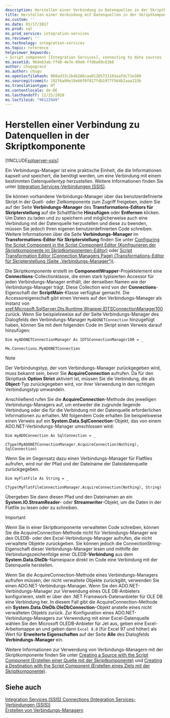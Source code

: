 ```yaml
---
description: Herstellen einer Verbindung zu Datenquellen in der Skriptkomponente
title: Herstellen einer Verbindung mit Datenquellen in der Skriptkomponente | Microsoft-Dokumentation
ms.custom: ''
ms.date: 03/17/2017
ms.prod: sql
ms.prod_service: integration-services
ms.reviewer: ''
ms.technology: integration-services
ms.topic: reference
helpviewer_keywords:
- Script component [Integration Services], connecting to data sources
ms.assetid: 96de63ab-ff48-4e7e-89e0-ffd6a89c63b6
author: chugugrace
ms.author: chugu
ms.openlocfilehash: 960ad33c2b4b166caa01205721101eafdc71e380
ms.sourcegitcommit: 192f6a99e19e66f0f817fdb1977f564b2aaa133b
ms.translationtype: HT
ms.contentlocale: de-DE
ms.lasthandoff: 11/25/2020
ms.locfileid: "96122949"
---
```

# <a name="connecting-to-data-sources-in-the-script-component"></a>Herstellen einer Verbindung zu Datenquellen in der Skriptkomponente

[!INCLUDE[sqlserver-ssis](../../../includes/applies-to-version/sqlserver-ssis.md)]


  Ein Verbindungs-Manager ist eine praktische Einheit, die die Informationen kapselt und speichert, die benötigt werden, um eine Verbindung mit einem bestimmten Datenquellentyp herzustellen. Weitere Informationen finden Sie unter [Integration Services-Verbindungen &#40;SSIS&#41;](../../../integration-services/connection-manager/integration-services-ssis-connections.md).  
  
 Sie können vorhandene Verbindungs-Manager über das benutzerdefinierte Skript in der Quell- oder Zielkomponente zum Zugriff freigeben, indem Sie auf der Seite **Verbindungs-Manager** des **Transformations-Editors für Skripterstellung** auf die Schaltfläche **Hinzufügen** oder **Entfernen** klicken. Um Daten zu laden und zu speichern und möglicherweise auch eine Verbindung mit der Datenquelle herzustellen und diese zu beenden, müssen Sie jedoch Ihren eigenen benutzerdefinierten Code schreiben. Weitere Informationen über die Seite **Verbindungs-Manager** im **Transformations-Editor für Skripterstellung** finden Sie unter [Configuring the Script Component in the Script Component Editor (Konfigurieren der Skriptkomponente im Skriptkomponenten-Editor)](../../../integration-services/extending-packages-scripting/data-flow-script-component/configuring-the-script-component-in-the-script-component-editor.md) oder [Script Transformation Editor (Connection Managers Page) (Transformations-Editor für Skripterstellung (Seite „Verbindungs-Manager“))](../../data-flow/transformations/script-component.md).  
  
 Die Skriptkomponente erstellt im **ComponentWrapper**-Projektelement eine **Connections**-Collectionklasse, die einen stark typisierten Accessor für jeden Verbindungs-Manager enthält, der denselben Namen wie der Verbindungs-Manager trägt. Diese Collection wird von der **Connections**-Eigenschaft der **ScriptMain**-Klasse verfügbar gemacht. Die Accessoreigenschaft gibt einen Verweis auf den Verbindungs-Manager als Instanz von <xref:Microsoft.SqlServer.Dts.Runtime.Wrapper.IDTSConnectionManager100> zurück. Wenn Sie beispielsweise auf der Seite Verbindungs-Manager des Dialogfelds den Verbindungs-Manager `MyADONETConnection` hinzugefügt haben, können Sie mit dem folgenden Code im Skript einen Verweis darauf hinzufügen:  
  
 `Dim myADONETConnectionManager As IDTSConnectionManager100 = _`  
  
 `Me.Connections.MyADONETConnection`  
  
> [!NOTE]  
>  Der Verbindungstyp, der vom Verbindungs-Manager zurückgegeben wird, muss bekannt sein, bevor Sie **AcquireConnection** aufrufen. Da für den Skripttask **Option Strict** aktiviert ist, müssen Sie die Verbindung, die als **Object**-Typ zurückgegeben wird, vor ihrer Verwendung in den richtigen Verbindungstyp umwandeln.  
  
 Anschließend rufen Sie die **AcquireConnection**-Methode des jeweiligen Verbindungs-Managers auf, um entweder die zugrunde liegende Verbindung oder die für die Verbindung mit der Datenquelle erforderlichen Informationen zu erhalten. Mit folgendem Code erhalten Sie beispielsweise einen Verweis auf ein **System.Data.SqlConnection**-Objekt, das von einem ADO.NET-Verbindungs-Manager umschlossen wird:  
  
 `Dim myADOConnection As SqlConnection = _`  
  
 `CType(MyADONETConnectionManager.AcquireConnection(Nothing), SqlConnection)`  
  
 Wenn Sie im Gegensatz dazu einen Verbindungs-Manager für Flatfiles aufrufen, wird nur der Pfad und der Dateiname der Dateidatenquelle zurückgegeben.  
  
 `Dim myFlatFile As String = _`  
  
 `CType(MyFlatFileConnectionManager.AcquireConnection(Nothing), String)`  
  
 Übergeben Sie dann diesen Pfad und den Dateinamen an ein **System.IO.StreamReader**- oder **Streamwriter**-Objekt, um die Daten in der Flatfile zu lesen oder zu schreiben.  
  
> [!IMPORTANT]  
>  Wenn Sie in einer Skriptkomponente verwalteten Code schreiben, können Sie die AcquireConnection-Methode nicht für Verbindungs-Manager wie den OLEDB- oder den Excel-Verbindungs-Manager aufrufen, die nicht verwaltete Objekte zurückgeben. Sie können jedoch die ConnectionString-Eigenschaft dieser Verbindungs-Manager lesen und mithilfe der Verbindungszeichenfolge einer OLEDB-**Verbindung** aus dem **System.Data.OleDb**-Namespace direkt im Code eine Verbindung mit der Datenquelle herstellen.  
>   
>  Wenn Sie die AcquireConnection-Methode eines Verbindungs-Managers aufrufen müssen, der nicht verwaltete Objekte zurückgibt, verwenden Sie einen ADO.NET-Verbindungs-Manager. Wenn Sie den ADO.NET-Verbindungs-Manager zur Verwendung eines OLE DB-Anbieters konfigurieren, stellt er über den .NET Framework-Datenanbieter für OLE DB eine Verbindung her. In diesem Fall gibt die AcquireConnection-Methode ein **System.Data.OleDb.OleDbConnection**-Objekt anstelle eines nicht verwalteten Objekts zurück. Zur Konfiguration eines ADO.NET-Verbindungs-Managers zur Verwendung mit einer Excel-Datenquelle wählen Sie den Microsoft OLEDB-Anbieter für Jet aus, geben eine Excel-Arbeitsmappe an und geben dann `Excel 8.0` (für Excel 97 und höher) als Wert für **Erweiterte Eigenschaften** auf der Seite **Alle** des Dialogfelds **Verbindungs-Manager** ein.  
  
 Weitere Informationen zur Verwendung von Verbindungs-Managern mit der Skriptkomponente finden Sie unter [Creating a Source with the Script Component (Erstellen einer Quelle mit der Skriptkomponente)](../../../integration-services/extending-packages-scripting-data-flow-script-component-types/creating-a-source-with-the-script-component.md) und [Creating a Destination with the Script Component (Erstellen eines Ziels mit der Skriptkomponente)](../../../integration-services/extending-packages-scripting-data-flow-script-component-types/creating-a-destination-with-the-script-component.md).  
  
## <a name="see-also"></a>Siehe auch  
 [Integration Services (SSIS) Connections (Integration Services-Verbindungen (SSIS))](../../../integration-services/connection-manager/integration-services-ssis-connections.md)   
 [Erstellen von Verbindungs-Managern](../../connection-manager/integration-services-ssis-connections.md)  
  
